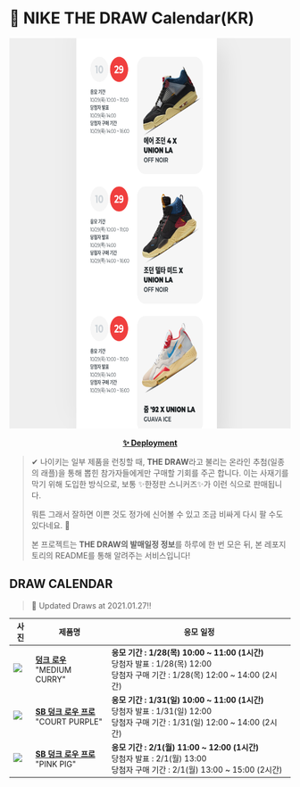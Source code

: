 # 👟 NIKE THE DRAW Calendar(KR)

<div align="center">
  <a href="https://junhoyeo.github.io/NIKE-THE-DRAW-Calendar/">
    <img src="./docs/images/preview.png" alt="Preview image of deployed application" height="700px" width="700px" />
  </a>
</div>

<p align="center">
  <a href="https://junhoyeo.github.io/NIKE-THE-DRAW-Calendar/">
    <strong>✨ Deployment</strong>
  </a>
</p>

> ✔ 나이키는 일부 제품을 런칭할 때, **THE DRAW**라고 불리는 온라인 추첨(일종의 래플)을 통해 뽑힌 참가자들에게만 구매할 기회를 주곤 합니다. 이는 사재기를 막기 위해 도입한 방식으로, 보통 ✨한정판 스니커즈✨가 이런 식으로 판매됩니다.
>
> 뭐튼 그래서 잘하면 이쁜 것도 정가에 신어볼 수 있고 조금 비싸게 다시 팔 수도 있다네요. 🤭
>
> 본 프로젝트는 **THE DRAW의 발매일정 정보**를 하루에 한 번 모은 뒤, 본 레포지토리의 README를 통해 알려주는 서비스입니다!

## DRAW CALENDAR

<!-- DRAW CALENDAR: START -->

> 👟 Updated Draws at 2021.01.27‼️

| 사진 | 제품명 | 응모 일정 |
| --- | ---- | ------- |
| <img src="https://static-breeze.nike.co.kr/kr/ko_kr/cmsstatic/product/DD1390-100/43307d0b-e26d-432e-8502-721bebdf85ec_primary.jpg?snkrBrowse" width="256" /> | <a href="https://www.nike.com/kr/launch/t/men/fw/nike-sportswear/DD1390-100/tgit72/nike-dunk-low-retro-prm"><strong>덩크 로우</strong><br /></a> "MEDIUM CURRY" | <strong>응모 기간 : 1/28(목) 10:00 ~ 11:00 (1시간)</strong><br />당첨자 발표 : 1/28(목) 12:00<br />당첨자 구매 기간 : 1/28(목) 12:00 ~ 14:00 (2시간) |
| <img src="https://static-breeze.nike.co.kr/kr/ko_kr/cmsstatic/product/BQ6817-500/a0973116-96ca-4113-8193-fe95bf43243f_primary.jpg?snkrBrowse" width="256" /> | <a href="https://www.nike.com/kr/launch/t/adult-unisex/fw/action-outdoor/BQ6817-500/ayzg46/nike-sb-dunk-low-pro"><strong>SB 덩크 로우 프로</strong><br /></a> "COURT PURPLE" | <strong>응모 기간 : 1/31(일) 10:00 ~ 11:00 (1시간)</strong><br />당첨자 발표 : 1/31(일) 12:00<br />당첨자 구매 기간 : 1/31(일) 12:00 ~ 14:00 (2시간) |
| <img src="https://static-breeze.nike.co.kr/kr/ko_kr/cmsstatic/product/CV1655-600/d8c30342-1591-4e92-af83-a3bd00ab7037_primary.jpg?snkrBrowse" width="256" /> | <a href="https://www.nike.com/kr/launch/t/adult-unisex/fw/action-outdoor/CV1655-600/ifde80/nike-sb-dunk-low-pro-prm"><strong>SB 덩크 로우 프로</strong><br /></a> "PINK PIG" | <strong>응모 기간 : 2/1(월) 11:00 ~ 12:00 (1시간)</strong><br />당첨자 발표 : 2/1(월) 13:00<br />당첨자 구매 기간 : 2/1(월) 13:00 ~ 15:00 (2시간) |

<!-- DRAW CALENDAR: END -->
